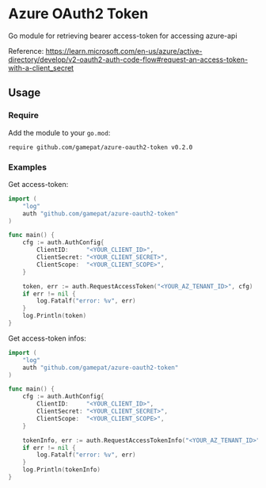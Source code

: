 # Azure OAuth2 Token

Go module for retrieving bearer access-token for accessing azure-api

Reference: https://learn.microsoft.com/en-us/azure/active-directory/develop/v2-oauth2-auth-code-flow#request-an-access-token-with-a-client_secret

## Usage

### Require

Add the module to your `go.mod`:

```
require github.com/gamepat/azure-oauth2-token v0.2.0
```

### Examples

Get access-token:

```go
import (
    "log"
    auth "github.com/gamepat/azure-oauth2-token"
)

func main() {
    cfg := auth.AuthConfig{
        ClientID:     "<YOUR_CLIENT_ID>",
        ClientSecret: "<YOUR_CLIENT_SECRET>",
        ClientScope:  "<YOUR_CLIENT_SCOPE>",
    }

    token, err := auth.RequestAccessToken("<YOUR_AZ_TENANT_ID>", cfg)
    if err != nil {
        log.Fatalf("error: %v", err)
    }
    log.Println(token)
}
```

Get access-token infos:

```go
import (
    "log"
    auth "github.com/gamepat/azure-oauth2-token"
)

func main() {
    cfg := auth.AuthConfig{
        ClientID:     "<YOUR_CLIENT_ID>",
        ClientSecret: "<YOUR_CLIENT_SECRET>",
        ClientScope:  "<YOUR_CLIENT_SCOPE>",
    }

    tokenInfo, err := auth.RequestAccessTokenInfo("<YOUR_AZ_TENANT_ID>", cfg)
    if err != nil {
        log.Fatalf("error: %v", err)
    }
    log.Println(tokenInfo)
}
```
